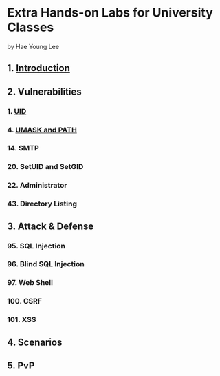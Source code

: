 # Extra Hands-on Labs for University Classes
by Hae Young Lee

## 1. [Introduction](Introduction.md)
## 2. Vulnerabilities
### 1. [UID](UID.md)
### 4. [UMASK and PATH](PATH.md)
### 14. SMTP
### 20. SetUID and SetGID
### 22. Administrator
### 43. Directory Listing
## 3. Attack & Defense
### 95. SQL Injection
### 96. Blind SQL Injection
### 97. Web Shell
### 100. CSRF
### 101. XSS
## 4. Scenarios
## 5. PvP
